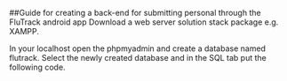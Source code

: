 ##Guide for creating a back-end for submitting personal through the FluTrack android app
Download a  web server solution stack package e.g. XAMPP.

In your localhost open the phpmyadmin and create a database named flutrack. Select the newly created database and in the SQL tab put the following code.

